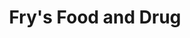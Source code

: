 ---
title: "Fry's Food and Drug"
url: /chandler/frys-food-and-drug-west-elliot-road/
shop: supermarket
---